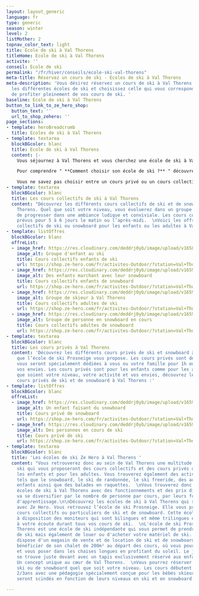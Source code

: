 ```yaml
---
layout: layout_generic
language: fr
type: generic
season: winter
level: 2
listMother: 2
topnav_color_text: light
title: Ecole de ski à Val Thorens
titleHome: Ecole de ski à Val Thorens
activite: ''
conseil: Ecole de ski
permalink: "/fr/hiver/conseils/ecole-ski-val-thorens"
meta-title: Réservez un cours de ski - Ecoles de ski à Val Thorens
meta-description: 'Vous désirez réservez un cours de ski à Val Thorens ? Découvrez
  les différentes écoles de ski et choisissez celle qui vous correspond le mieux afin
  de profiter pleinement de vos cours de ski. '
baseline: Ecole de ski à Val Thorens
button_to_link_to_ze_hero_shop:
  button_text: ''
  url_to_shop_zehero: ''
page_sections:
- template: heroBreadcrumb
  title: Ecoles de ski à Val Thorens
- template: textarea
  blockBGcolor: blanc
  title: Ecole de ski à Val Thorens
  content: |-
    Vous séjournez à Val Thorens et vous cherchez une école de ski à Val Thorens ? Si vous souhaitez apprendre, débuter, progresser et même vous perfectionner dans le ski ou le snowboard, il faudra alors réserver des cours de ski. Vous trouverez alors des écoles de ski au sein de la station de Val Thorens qui vous permettront de prendre des cours pour les enfants, pour les adolescents et pour les adultes.

    Pour comprendre " **Comment choisir son école de ski ?** " découvrez toutes les informations et nos conseils dans en [**cliquant ici**](/fr/hiver/conseils/choisir-ecole-de-ski) !

    Vous ne savez pas choisir entre un cours privé ou un cours collectif ? Nous vous expliquons toutes les différentes de ces cours dans notre [**page conseil**](/fr/hiver/conseils/cours-prive-cours-collectif).
- template: textarea
  blockBGcolor: blanc
  title: Les cours collectifs de ski à Val Thorens
  content: "Découvrez les différents cours collectifs de ski et de snowboard à Val
    Thorens. Quel que soit votre niveau, vous évoluerez dans un groupe homogène afin
    de progresser dans une ambiance ludique et conviviale. Les cours collectifs sont
    prévus pour 5 à 6 jours le matin ou l’après-midi.  \nVoici les offres de cours
    collectifs de ski ou snowboard pour les enfants ou les adultes à Val Thorens : "
- template: listOffres
  blockBGcolor: blanc
  offreList:
  - image_href: https://res.cloudinary.com/deddrj0yb/image/upload/v1658996206/website/winter/272330231_9636082283129823_3776211539232788480_n.jpg
    image_alt: Groupe d'enfant au ski
    title: Cours collectifs enfants de ski
    url: https://shop.ze-hero.com/fr/activites-Outdoor/?station=Val+Thorens&calessonstype=Cours+collectif&catypegenderlistsummer=Enfant&calessonsactivitytype=Ski&start-date=
  - image_href: https://res.cloudinary.com/deddrj0yb/image/upload/v1659357505/website/winter/269889239_9441375549267165_2049531082446778310_n.jpg
    image_alt: Des enfants marchant avec leur snowboard
    title: Cours collectifs enfants de snowboard
    url: https://shop.ze-hero.com/fr/activites-Outdoor/?station=Val+Thorens&calessonstype=Cours+collectif&catypegenderlistsummer=Enfant&calessonsactivitytype=Snowboard&start-date=
  - image_href: https://res.cloudinary.com/deddrj0yb/image/upload/v1659001434/website/winter/_S9C8408.jpg
    image_alt: Groupe de skieur à Val Thorens
    title: Cours collectifs adultes de ski
    url: https://shop.ze-hero.com/fr/activites-Outdoor/?station=Val+Thorens&calessonstype=Cours+collectif&catypegenderlistsummer=Adulte&calessonsactivitytype=Ski&start-date=
  - image_href: https://res.cloudinary.com/deddrj0yb/image/upload/v1659357508/website/winter/267408799_9365385923532795_5323596030971719906_n.jpg
    image_alt: Groupe de personne en snowboard en cours
    title: Cours collectifs adultes de snowboard
    url: https://shop.ze-hero.com/fr/activites-Outdoor/?station=Val+Thorens&calessonstype=Cours+collectif&catypegenderlistsummer=Adulte&calessonsactivitytype=Snowboard&start-date=
- template: textarea
  blockBGcolor: blanc
  title: Les cours privés à Val Thorens
  content: 'Découvrez les différents cours privés de ski et snowboard à Val Thorens
    que l’école de ski Prosneige vous propose. Les cours privés sont des leçons qui
    vous seront spécialement dédiées à vous ou votre famille pour 1h ou plus selon
    vos envies. Les cours privés sont pour les enfants comme pour les adultes. Quels
    que soient votre niveau, votre activité et vos envies, découvrez les différents
    cours privés de ski et de snowboard à Val Thorens :'
- template: listOffres
  blockBGcolor: blanc
  offreList:
  - image_href: https://res.cloudinary.com/deddrj0yb/image/upload/v1659357495/website/winter/272167547_9618769364861115_989733963301003100_n.jpg
    image_alt: Un enfant faisant du snowboard
    title: Cours privé de snowboard
    url: https://shop.ze-hero.com/fr/activites-Outdoor/?station=Val+Thorens&calessonstype=Cours+priv%C3%A9&catypegenderlistsummer=all&calessonsactivitytype=Snowboard&start-date=
  - image_href: https://res.cloudinary.com/deddrj0yb/image/upload/v1659357500/website/winter/269352434_9400316563373064_1730308594766498722_n.jpg
    image_alt: Des personnes en cours de ski
    title: Cours privé de ski
    url: https://shop.ze-hero.com/fr/activites-Outdoor/?station=Val+Thorens&calessonstype=Cours+priv%C3%A9&catypegenderlistsummer=all&calessonsactivitytype=Ski&start-date=
- template: textarea
  blockBGcolor: blanc
  title: 'Les écoles de ski Ze Hero à Val Thorens '
  content: "Vous retrouverez donc au sein de Val Thorens une multitude d'écoles de
    ski qui vous proposeront des cours collectifs et des cours privés de ski pour
    les enfants et pour les adultes. Vous trouverez également des activités différentes
    tels que le snowboard, le ski de randonnée, le ski freeride, des activités pour
    enfants ainsi que des balades en raquettes.  \nVous trouverez donc de multiples
    écoles de ski à Val Thorens avec des fonctionnements et des prix différents. Chacune
    va se diversifier par le nombre de personne par cours, par leurs fonctionnements
    d'apprentissage.\n\nDécouvrez les écoles de ski à Val Thorens qui sont en partenariat
    avec Ze Hero. Vous retrouvez l’école de ski Prosneige. Elle vous proposera des
    cours collectifs ou particuliers de ski et de snowboard. Cette école de ski met
    à disposition des moniteurs qui sont bilingues et même trilingues et qui seront
    à votre écoute durant tous vos cours de ski.  \nL'école de ski Prosneige à Val
    Thorens est une école de ski indépendante qui vous permet de prendre des cours
    de ski mais également de louer ou d'acheter votre matériel de ski. En effet, Prosneige
    dispose d'un magasin de vente et de location de ski et de snowboard. Vous pourrez
    bénéficier de son chalet de 200m² au départ des cours, où vous pourrez vous restaurer
    et vous poser dans les chaises longues en profitant du soleil. Le jardin enfant
    se trouve juste devant avec un tapis exclusivement réservé aux enfants de Prosneige.
    Un concept unique au cœur de Val Thorens.  \nVous pourrez réserver des cours de
    ski ou de snowboard quel que soit votre niveau. Les cours débutent dès l'âge de
    2/3ans avec une pédagogie spécialement conçue pour les bébés skieurs. Les groupes
    seront scindés en fonction de leurs niveaux en ski et en snowboard."

---
```

